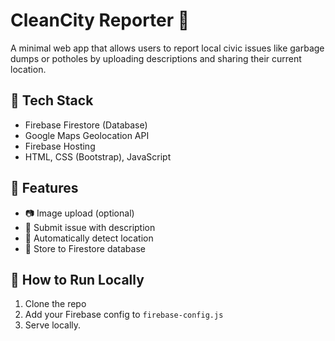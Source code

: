 # CleanCity Reporter 🧹

A minimal web app that allows users to report local civic issues like garbage dumps or potholes by uploading descriptions and sharing their current location.

## 🔧 Tech Stack

- Firebase Firestore (Database)
- Google Maps Geolocation API
- Firebase Hosting
- HTML, CSS (Bootstrap), JavaScript

## 🚀 Features

- 📷 Image upload (optional)
- 📝 Submit issue with description
- 📍 Automatically detect location
- 💾 Store to Firestore database

## 🧪 How to Run Locally

1. Clone the repo
2. Add your Firebase config to `firebase-config.js`
3. Serve locally.